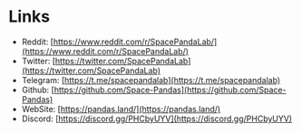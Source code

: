 # Links

* Reddit: [https://www.reddit.com/r/SpacePandaLab/](https://www.reddit.com/r/SpacePandaLab/)
* Twitter: [https://twitter.com/SpacePandaLab](https://twitter.com/SpacePandaLab)
* Telegram: [https://t.me/spacepandalab](https://t.me/spacepandalab)
* Github: [https://github.com/Space-Pandas](https://github.com/Space-Pandas)
* WebSite: [https://pandas.land/](https://pandas.land/)
* Discord: [https://discord.gg/PHCbyUYV](https://discord.gg/PHCbyUYV)

